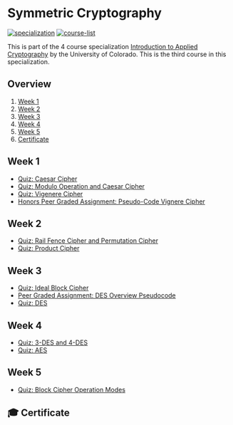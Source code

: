 # Symmetric Cryptography

[![specialization](https://img.shields.io/badge/specialization-Introdution%20to%20Applied%20Cryptography-1f72ff.svg)](https://github.com/anishLearnsToCode/intro-to-applied-cryptography)
[![course-list](https://img.shields.io/badge/also%20see-Coursera%20Courses-1f72ff.svg)](https://github.com/anishLearnsToCode/course-list)

This is part of the 4 course specialization 
[Introduction to Applied Cryptography](https://github.com/anishLearnsToCode/intro-to-applied-cryptography)
by the University of Colorado. This is the third course in this specialization.

## Overview
1. [Week 1](#week-1)
1. [Week 2](#week-2)
1. [Week 3](#week-3)
1. [Week 4](#week-4)
1. [Week 5](#week-5)
1. [Certificate](#-certificate)

## Week 1
- [Quiz: Caesar Cipher](week1/quiz-caesar-cipher.md)
- [Quiz: Modulo Operation and Caesar Cipher](week1/modulo-operation-and-caesar-cipher.md)
- [Quiz: Vigenere Cipher](week1/vignere-cipher.md)
- [Honors Peer Graded Assignment: Pseudo-Code Vignere Cipher](week1/peer-graded-vignere-cipher.md)

## Week 2
- [Quiz: Rail Fence Cipher and Permutation Cipher](week2/quiz-rail-fence-cipher-permutation-cipher.md)
- [Quiz: Product Cipher](week2/quiz-product-cipher.md)

## Week 3
- [Quiz: Ideal Block Cipher]()
- [Peer Graded Assignment: DES Overview Pseudocode]()
- [Quiz: DES]()

## Week 4
- [Quiz: 3-DES and 4-DES]()
- [Quiz: AES]()

## Week 5
- [Quiz: Block Cipher Operation Modes]()

## 🎓 Certificate

